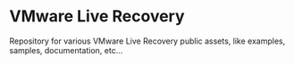 # VMware Live Recovery
Repository for various VMware Live Recovery public assets, like examples, samples, documentation, etc...
